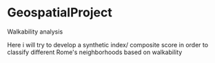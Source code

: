 # GeospatialProject
Walkability analysis

Here i will try to develop a synthetic index/ composite score in order to classify different Rome's neighborhoods based on walkability 
